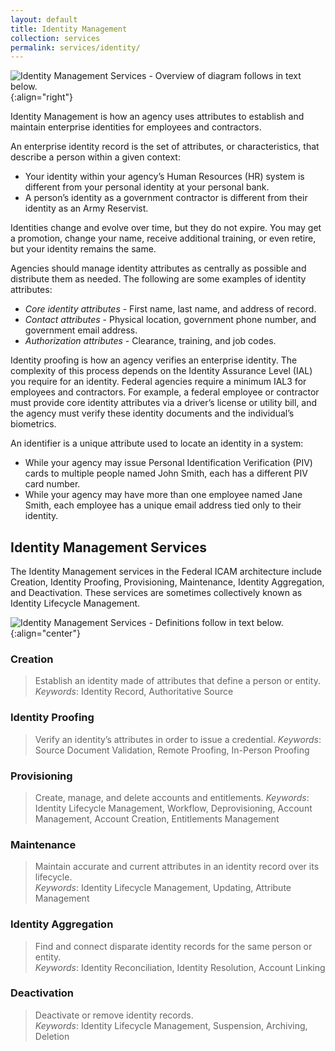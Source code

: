 ```yaml
---
layout: default
title: Identity Management
collection: services
permalink: services/identity/
---
```

![Identity Management Services - Overview of diagram follows in text below.]({{site.baseurl}}/img/services/IdentityManagementServices.png){:align="right"}

Identity Management is how an agency uses attributes to establish and maintain enterprise identities for employees and contractors.

An enterprise identity record is the set of attributes, or characteristics, that describe a person within a given context:

- Your identity within your agency’s Human Resources (HR) system is different from your personal identity at your personal bank.
- A person’s identity as a government contractor is different from their identity as an Army Reservist.

Identities change and evolve over time, but they do not expire. You may get a promotion, change your name, receive additional training, or even retire, but your identity remains the same.

Agencies should manage identity attributes as centrally as possible and distribute them as needed. The following are some examples of identity attributes:

- *Core identity attributes* - First name, last name, and address of record.
- *Contact attributes* - Physical location, government phone number, and government email address.
- *Authorization attributes* - Clearance, training, and job codes.

Identity proofing is how an agency verifies an enterprise identity. The complexity of this process depends on the Identity Assurance Level (IAL) you require for an identity. Federal agencies require a minimum IAL3 for employees and contractors. For example, a federal employee or contractor must provide core identity attributes via a driver’s license or utility bill, and the agency must verify these identity documents and the individual’s biometrics.

An identifier is a unique attribute used to locate an identity in a system:

- While your agency may issue Personal Identification Verification (PIV) cards to multiple people named John Smith, each has a different PIV card number.
- While your agency may have more than one employee named Jane Smith, each employee has a unique email address tied only to their identity.

## Identity Management Services

The Identity Management services in the Federal ICAM architecture include Creation, Identity Proofing, Provisioning, Maintenance, Identity Aggregation, and Deactivation. These services are sometimes collectively known as Identity Lifecycle Management.

![Identity Management Services - Definitions follow in text below.]({{site.baseurl}}/img/services/IdentityManagementServiceDefinitions.png){:align="center"}

### Creation

> Establish an identity made of attributes that define a person or entity.  
*Keywords*: Identity Record, Authoritative Source

### Identity Proofing

> Verify an identity’s attributes in order to issue a credential. 
*Keywords*: Source Document Validation, Remote Proofing, In-Person Proofing

### Provisioning

> Create, manage, and delete accounts and entitlements. 
*Keywords*: Identity Lifecycle Management, Workflow, Deprovisioning, Account Management, Account Creation, Entitlements Management

### Maintenance

> Maintain accurate and current attributes in an identity record over its lifecycle.  
*Keywords*: Identity Lifecycle Management, Updating, Attribute Management

### Identity Aggregation

> Find and connect disparate identity records for the same person or entity.  
*Keywords*: Identity Reconciliation, Identity Resolution, Account Linking

### Deactivation

> Deactivate or remove identity records.  
*Keywords*: Identity Lifecycle Management, Suspension, Archiving, Deletion

